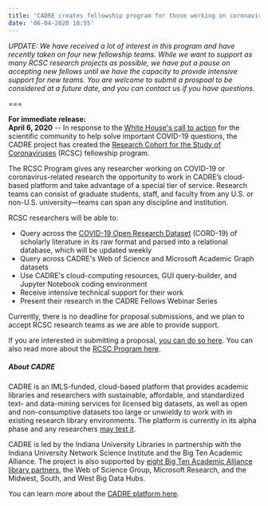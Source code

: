```yaml
---
title: 'CADRE creates fellowship program for those working on coronavirus-related research'
date: '06-04-2020 10:55'
---
```


_UPDATE: We have received a lot of interest in this program and have recently taken on four new fellowship teams. While we want to support as many RCSC research projects as possible, we have put a pause on accepting new fellows until we have the capacity to provide intensive support for new teams. You are welcome to submit a prospoal to be considered at a future date, and you can contact us if you have questions._

===

**For immediate release:**  
**April 6, 2020** -- In response to the [White House's call to action](https://www.whitehouse.gov/briefings-statements/call-action-tech-community-new-machine-readable-covid-19-dataset/) for the scientific community to help solve important COVID-19 questions, the CADRE project has created the [Research Cohort for the Study of Coronaviruses](https://cadre.iu.edu/work-with-us/rcsc-program) (RCSC) fellowship program.

The RCSC Program gives any researcher working on COVID-19 or coronavirus-related research the opportunity to work in CADRE’s cloud-based platform and take advantage of a special tier of service. Research teams can consist of graduate students, staff, and faculty from any U.S. or non-U.S. university—teams can span any discipline and institution.

RCSC researchers will be able to:
* Query across the [COVID-19 Open Research Dataset](https://www.kaggle.com/allen-institute-for-ai/CORD-19-research-challenge) (CORD-19) of scholarly literature in its raw format and parsed into a relational database, which will be updated weekly
* Query across CADRE's Web of Science and Microsoft Academic Graph datasets
* Use CADRE's cloud-computing resources, GUI query-builder, and Jupyter Notebook coding environment
* Receive intensive technical support for their work
* Present their research in the CADRE Fellows Webinar Series

Currently, there is no deadline for proposal submissions, and we plan to accept RCSC research teams as we are able to provide support.

If you are interested in submitting a proposal, [you can do so here](https://iuni.iu.edu/resources/datasets/cadre/research-cohort-proposal-form). You can also read more about the [RCSC Program here](https://cadre.iu.edu/work-with-us/rcsc-program).

##### About CADRE
CADRE is an IMLS-funded, cloud-based platform that provides academic libraries and researchers with sustainable, affordable, and standardized text- and data-mining services for licensed big datasets, as well as open and non-consumptive datasets too large or unwieldy to work with in existing research library environments. The platform is currently in its alpha phase and any researchers [may test it](https://cadre.iu.edu/about-cadre/get-started). 

CADRE is led by the Indiana University Libraries in partnership with the Indiana University Network Science Institute and the Big Ten Academic Alliance. The project is also supported by [eight Big Ten Academic Alliance library partners](https://cadre.iu.edu/work-with-us), the Web of Science Group, Microsoft Research, and the Midwest, South, and West Big Data Hubs.

You can learn more about the [CADRE platform here](https://cadre.iu.edu/about-cadre).